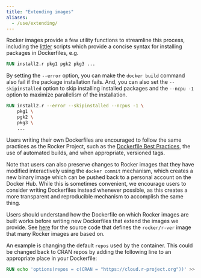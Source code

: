 ```yaml
---
title: "Extending images"
aliases:
  - /use/extending/
---
```


Rocker images provide a few utility functions to streamline this process, including the 
[littler](https://cran.r-project.org/package=littler) scripts which provide a concise syntax for installing packages in Dockerfiles, e.g.

```Dockerfile
RUN install2.r pkg1 pgk2 pkg3 ...
```

By setting the `--error` option, you can make the `docker build` command also fail if the package installation fails.
And, you can also set the `--skipinstalled` option to skip installing installed packages and the `--ncpu -1` option
to maximize parallelism of the installation.

```Dockerfile
RUN install2.r --error --skipinstalled --ncpus -1 \
    pkg1 \
    pgk2 \
    pkg3 \
    ...
```

Users writing their own Dockerfiles are encouraged to follow the same practices as the
Rocker Project, such as the [Dockerfile Best Practices](https://docs.docker.com/develop/develop-images/dockerfile_best-practices/), the use of automated builds,
and when appropriate, versioned tags.

Note that users can also preserve changes to Rocker images that they have modified interactively using
the `docker commit` mechanism, which creates a new binary image which can be pushed back to
a personal account on the Docker Hub.  While this is sometimes convenient, we encourage users to
consider writing Dockerfiles instead whenever possible, as this creates a more transparent
and reproducible mechanism to accomplish the same thing.

Users should understand how the Dockerfile on which Rocker images are built works before writing new
Dockerfiles that extend the images we provide. See [here](https://github.com/rocker-org/rocker-versioned2/blob/master/dockerfiles/r-ver_devel.Dockerfile) for the source code that defines the `rocker/r-ver` image that many Rocker images are based on.

An example is changing the default `repos` used by the container. This could be changed back to CRAN
repos by adding the following line to an appropriate place in your Dockerfile:

```Dockerfile
RUN echo 'options(repos = c(CRAN = "https://cloud.r-project.org"))' >> ${R_HOME}/etc/Rprofile.site
```
